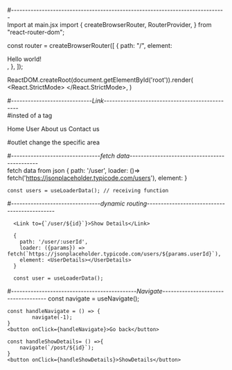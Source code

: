 #-----------------------------------------------------------------------------<br>
Import at main.jsx
import {
  createBrowserRouter,
  RouterProvider,
} from "react-router-dom";

const router = createBrowserRouter([
  {
    path: "/",
    element: <div>Hello world!</div>,
  },
]);

ReactDOM.createRoot(document.getElementById('root')).render(
  <React.StrictMode>
     <RouterProvider router={router} />
  </React.StrictMode>,
)

#-----------------------------_Link_-----------------------------------------------<br>
#insted of a tag

<nav>
            <Link to="/">Home</Link>
            <Link to="/user">User</Link>
            <Link to="/about">About us</Link>
            <Link to="/contact">Contact us</Link>
</nav>

#outlet 
change the specific area


#--------------------------------_fetch data_---------------------------------------------<br>
fetch data from json
      {
        path: '/user',
        loader: ()=> fetch('https://jsonplaceholder.typicode.com/users'),
        element: <User></User>
      }

    const users = useLoaderData(); // receiving function



#--------------------------------_dynamic routing_--------------------------------------------- <br>

      <Link to={`/user/${id}`}>Show Details</Link>

      {
        path: '/user/:userId',
        loader: ({params}) => fetch(`https://jsonplaceholder.typicode.com/users/${params.userId}`),
        element: <UserDetails></UserDetails>
      }

      const user = useLoaderData();


#---------------------------------------------_Navigate_------------------------------------
    const navigate = useNavigate();

    const handleNavigate = () => {
            navigate(-1);
    }
    <button onClick={handleNavigate}>Go back</button>

    const handleShowDetails= () =>{
        navigate(`/post/${id}`);
    }
    <button onClick={handleShowDetails}>ShowDetails</button>